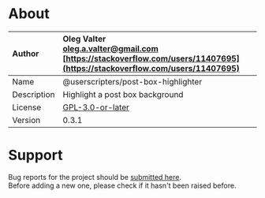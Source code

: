 
# About

| Author       | Oleg Valter<br>[oleg.a.valter@gmail.com](mailto:oleg.a.valter@gmail.com)<br>[https://stackoverflow.com/users/11407695](https://stackoverflow.com/users/11407695) |
| :----------- | :----------------------- |
| Name | @userscripters/post-box-highlighter |
| Description | Highlight a post box background |
| License | [GPL-3.0-or-later](https://spdx.org/licenses/GPL-3.0-or-later) |
| Version | 0.3.1 |


# Support

Bug reports for the project should be [submitted here](https://github.com/userscripters/post-box-highlighter/issues).
<br>Before adding a new one, please check if it hasn't been raised before.
  